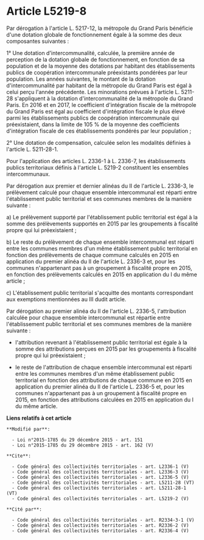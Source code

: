 # Article L5219-8

Par dérogation à l'article L. 5217-12, la métropole du Grand Paris bénéficie d'une dotation globale de fonctionnement égale à
la somme des deux composantes suivantes : 

1° Une dotation d'intercommunalité, calculée, la première année de perception de la dotation globale de fonctionnement, en
fonction de sa population et de la moyenne des dotations par habitant des établissements publics de coopération
intercommunale préexistants pondérées par leur population. Les années suivantes, le montant de la dotation d'intercommunalité
par habitant de la métropole du Grand Paris est égal à celui perçu l'année précédente. Les minorations prévues à l'article L.
5211-28 s'appliquent à la dotation d'intercommunalité de la métropole du Grand Paris. En 2016 et en 2017, le coefficient
d'intégration fiscale de la métropole du Grand Paris est égal au coefficient d'intégration fiscale le plus élevé parmi les
établissements publics de coopération intercommunale qui préexistaient, dans la limite de 105 % de la moyenne des
coefficients d'intégration fiscale de ces établissements pondérés par leur population ; 

2° Une dotation de compensation, calculée selon les modalités définies à l'article L. 5211-28-1. 

Pour l'application des articles L. 2336-1 à L. 2336-7, les établissements publics territoriaux définis à l'article L. 5219-2
constituent les ensembles intercommunaux. 

Par dérogation aux premier et dernier alinéas du II de l'article L. 2336-3, le prélèvement calculé pour chaque ensemble
intercommunal est réparti entre l'établissement public territorial et ses communes membres de la manière suivante : 

a) Le prélèvement supporté par l'établissement public territorial est égal à la somme des prélèvements supportés en 2015 par
les groupements à fiscalité propre qui lui préexistaient ; 

b) Le reste du prélèvement de chaque ensemble intercommunal est réparti entre les communes membres d'un même établissement
public territorial en fonction des prélèvements de chaque commune calculés en 2015 en application du premier alinéa du II de
l'article L. 2336-3 et, pour les communes n'appartenant pas à un groupement à fiscalité propre en 2015, en fonction des
prélèvements calculés en 2015 en application du I du même article ; 

c) L'établissement public territorial s'acquitte des montants correspondant aux exemptions mentionnées au III dudit article. 

Par dérogation au premier alinéa du II de l'article L. 2336-5, l'attribution calculée pour chaque ensemble intercommunal est
répartie entre l'établissement public territorial et ses communes membres de la manière suivante :

- l'attribution revenant à l'établissement public territorial est égale à la somme des attributions perçues en 2015 par les
groupements à fiscalité propre qui lui préexistaient ;

- le reste de l'attribution de chaque ensemble intercommunal est réparti entre les communes membres d'un même établissement
public territorial en fonction des attributions de chaque commune en 2015 en application du premier alinéa du II de l'article
L. 2336-5 et, pour les communes n'appartenant pas à un groupement à fiscalité propre en 2015, en fonction des attributions
calculées en 2015 en application du I du même article.

**Liens relatifs à cet article**

	**Modifié par**:

	  - Loi n°2015-1785 du 29 décembre 2015 - art. 151
	  - Loi n°2015-1785 du 29 décembre 2015 - art. 162 (V)

	**Cite**:

	  - Code général des collectivités territoriales - art. L2336-1 (V)
	  - Code général des collectivités territoriales - art. L2336-3 (V)
	  - Code général des collectivités territoriales - art. L2336-5 (V)
	  - Code général des collectivités territoriales - art. L5211-28 (VT)
	  - Code général des collectivités territoriales - art. L5211-28-1 (VT)
	  - Code général des collectivités territoriales - art. L5219-2 (V)

	**Cité par**:

	  - Code général des collectivités territoriales - art. R2334-3-1 (V)
	  - Code général des collectivités territoriales - art. R2336-2 (V)
	  - Code général des collectivités territoriales - art. R2336-4 (V)
